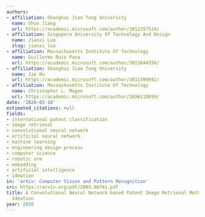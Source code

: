 ```yaml
---
authors:
- affiliation: Shanghai Jiao Tong University
  name: Shuo Jiang
  url: https://academic.microsoft.com/author/3012357524/
- affiliation: Singapore University Of Technology And Design
  name: Jianxi Luo
  slug: jianxi_luo
- affiliation: Massachusetts Institute Of Technology
  name: Guillermo Ruiz Pava
  url: https://academic.microsoft.com/author/3011644550/
- affiliation: Shanghai Jiao Tong University
  name: Jie Hu
  url: https://academic.microsoft.com/author/3011399692/
- affiliation: Massachusetts Institute Of Technology
  name: Christopher L. Magee
  url: https://academic.microsoft.com/author/2696110699/
date: '2020-03-10'
estimated_citations: null
fields:
- international patent classification
- image retrieval
- convolutional neural network
- artificial neural network
- machine learning
- engineering design process
- computer science
- robotic arm
- embedding
- artificial intelligence
- ideation
in: 'arXiv: Computer Vision and Pattern Recognition'
src: https://arxiv.org/pdf/2003.08741.pdf
title: A Convolutional Neural Network-based Patent Image Retrieval Method for Design
  Ideation
year: 2020
---
```

